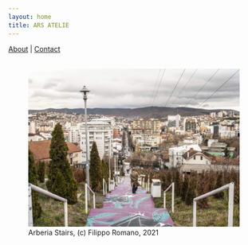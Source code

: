 ```yaml
---
layout: home
title: ARS ATELIE
---
```


[About](about) | [Contact](contact)
<br>
<br>
<figure>
  <img src="images/arberia-stairs-2021.jpg" alt="Arberia Stairs">
  <figcaption>Arberia Stairs, (c) Filippo Romano, 2021</figcaption>
</figure>